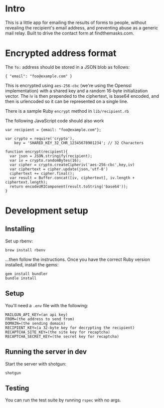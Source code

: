 # Intro

This is a little app for emailing the results of forms to people, without
revealing the recipient's email address, and preventing abuse as a generic
mail relay. Built to drive the contact form at findthemasks.com.

# Encrypted address format

The `To:` address should be stored in a JSON blob as follows:

    { "email": "foo@example.com" }

This is encrypted using `aes-256-cbc` (we're using the Openssl implementation)
with a shared key and a random 16-byte initialization vector. The iv is then
prepended to the ciphertext, is base64 encoded, and then is urlencoded so it
can be represented on a single line.

There is a sample Ruby `encrypt` method in `lib/recipient.rb`

The following JavaScript code should also work

    var recipient = {email: "foo@example.com"};

    var crypto = require('crypto'),
        key = 'SHARED_KEY_32_CHR_12345678901234'; // 32 Characters

    function encrypt(recipient){
      var json = JSON.stringify(recipient);
      var iv = crypto.randomBytes(16);
      var cipher = crypto.createCipheriv('aes-256-cbc',key,iv)
      var ciphertext = cipher.update(json,'utf-8')
      ciphertext += cipher.final();
      var result = Buffer.concat([iv, ciphertext], iv.length + ciphertext.length);
      return encodeURIComponent(result.toString('base64'));
    }

# Development setup

## Installing

Set up rbenv:

    brew install rbenv

...then follow the instructions. Once you have the correct Ruby version
installed, install the gems:

    gem install bundler
    bundle install

## Setup

You'll need a `.env` file with the following:

    MAILGUN_API_KEY=(an api key)
    FROM=(the address to send from)
    DOMAIN=(the sending domain)
    RECIPIENT_KEY=(a 32-byte key for decrypting the recipient)
    RECAPTCHA_SITE_KEY=(the site key for recaptcha)
    RECAPTCHA_SECRET_KEY=(the secret key for recaptcha)

## Running the server in dev

Start the server with shotgun:

    shotgun

## Testing

You can run the test suite by running `rspec` with no args.
